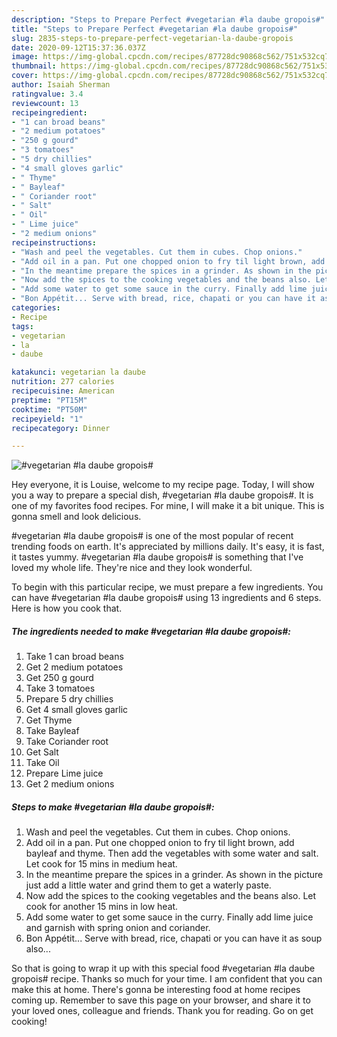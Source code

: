 ```yaml
---
description: "Steps to Prepare Perfect #vegetarian #la daube gropois#"
title: "Steps to Prepare Perfect #vegetarian #la daube gropois#"
slug: 2835-steps-to-prepare-perfect-vegetarian-la-daube-gropois
date: 2020-09-12T15:37:36.037Z
image: https://img-global.cpcdn.com/recipes/87728dc90868c562/751x532cq70/vegetarian-la-daube-gropois-recipe-main-photo.jpg
thumbnail: https://img-global.cpcdn.com/recipes/87728dc90868c562/751x532cq70/vegetarian-la-daube-gropois-recipe-main-photo.jpg
cover: https://img-global.cpcdn.com/recipes/87728dc90868c562/751x532cq70/vegetarian-la-daube-gropois-recipe-main-photo.jpg
author: Isaiah Sherman
ratingvalue: 3.4
reviewcount: 13
recipeingredient:
- "1 can broad beans"
- "2 medium potatoes"
- "250 g gourd"
- "3 tomatoes"
- "5 dry chillies"
- "4 small gloves garlic"
- " Thyme"
- " Bayleaf"
- " Coriander root"
- " Salt"
- " Oil"
- " Lime juice"
- "2 medium onions"
recipeinstructions:
- "Wash and peel the vegetables. Cut them in cubes. Chop onions."
- "Add oil in a pan. Put one chopped onion to fry til light brown, add bayleaf and thyme. Then add the vegetables with some water and salt. Let cook for 15 mins in medium heat."
- "In the meantime prepare the spices in a grinder. As shown in the picture just add a little water and grind them to get a waterly paste."
- "Now add the spices to the cooking vegetables and the beans also. Let cook for another 15 mins in low heat."
- "Add some water to get some sauce in the curry. Finally add lime juice and garnish with spring onion and coriander."
- "Bon Appétit... Serve with bread, rice, chapati or you can have it as soup also..."
categories:
- Recipe
tags:
- vegetarian
- la
- daube

katakunci: vegetarian la daube 
nutrition: 277 calories
recipecuisine: American
preptime: "PT15M"
cooktime: "PT50M"
recipeyield: "1"
recipecategory: Dinner

---
```



![#vegetarian #la daube gropois#](https://img-global.cpcdn.com/recipes/87728dc90868c562/751x532cq70/vegetarian-la-daube-gropois-recipe-main-photo.jpg)

Hey everyone, it is Louise, welcome to my recipe page. Today, I will show you a way to prepare a special dish, #vegetarian #la daube gropois#. It is one of my favorites food recipes. For mine, I will make it a bit unique. This is gonna smell and look delicious.



#vegetarian #la daube gropois# is one of the most popular of recent trending foods on earth. It's appreciated by millions daily. It's easy, it is fast, it tastes yummy. #vegetarian #la daube gropois# is something that I've loved my whole life. They're nice and they look wonderful.


To begin with this particular recipe, we must prepare a few ingredients. You can have #vegetarian #la daube gropois# using 13 ingredients and 6 steps. Here is how you cook that.

<!--inarticleads1-->

##### The ingredients needed to make #vegetarian #la daube gropois#:

1. Take 1 can broad beans
1. Get 2 medium potatoes
1. Get 250 g gourd
1. Take 3 tomatoes
1. Prepare 5 dry chillies
1. Get 4 small gloves garlic
1. Get  Thyme
1. Take  Bayleaf
1. Take  Coriander root
1. Get  Salt
1. Take  Oil
1. Prepare  Lime juice
1. Get 2 medium onions




<!--inarticleads2-->

##### Steps to make #vegetarian #la daube gropois#:

1. Wash and peel the vegetables. Cut them in cubes. Chop onions.
1. Add oil in a pan. Put one chopped onion to fry til light brown, add bayleaf and thyme. Then add the vegetables with some water and salt. Let cook for 15 mins in medium heat.
1. In the meantime prepare the spices in a grinder. As shown in the picture just add a little water and grind them to get a waterly paste.
1. Now add the spices to the cooking vegetables and the beans also. Let cook for another 15 mins in low heat.
1. Add some water to get some sauce in the curry. Finally add lime juice and garnish with spring onion and coriander.
1. Bon Appétit... Serve with bread, rice, chapati or you can have it as soup also...




So that is going to wrap it up with this special food #vegetarian #la daube gropois# recipe. Thanks so much for your time. I am confident that you can make this at home. There's gonna be interesting food at home recipes coming up. Remember to save this page on your browser, and share it to your loved ones, colleague and friends. Thank you for reading. Go on get cooking!
